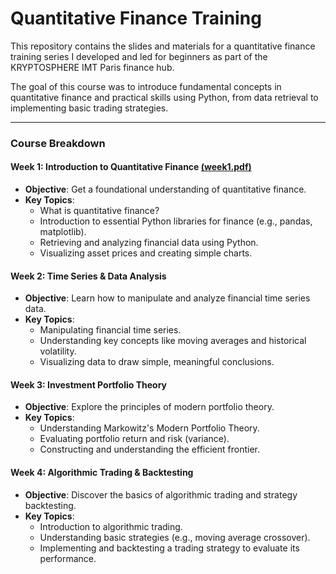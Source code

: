 # Quantitative Finance Training

This repository contains the slides and materials for a quantitative finance training series I developed and led for beginners as part of the KRYPTOSPHERE IMT Paris finance hub.

The goal of this course was to introduce fundamental concepts in quantitative finance and practical skills using Python, from data retrieval to implementing basic trading strategies.

---

### **Course Breakdown**

#### **Week 1: Introduction to Quantitative Finance** [(week1.pdf)](https://github.com/samatar-aberkane/formation-quantitative-finance/blob/c3c50aec1c679cb4ce026b72f7d7a79fa89872d5/week1.pdf)

* **Objective**: Get a foundational understanding of quantitative finance.
* **Key Topics**:
    * What is quantitative finance?
    * Introduction to essential Python libraries for finance (e.g., pandas, matplotlib).
    * Retrieving and analyzing financial data using Python.
    * Visualizing asset prices and creating simple charts.

#### **Week 2: Time Series & Data Analysis**

* **Objective**: Learn how to manipulate and analyze financial time series data.
* **Key Topics**:
    * Manipulating financial time series.
    * Understanding key concepts like moving averages and historical volatility.
    * Visualizing data to draw simple, meaningful conclusions.

#### **Week 3: Investment Portfolio Theory**

* **Objective**: Explore the principles of modern portfolio theory.
* **Key Topics**:
    * Understanding Markowitz's Modern Portfolio Theory.
    * Evaluating portfolio return and risk (variance).
    * Constructing and understanding the efficient frontier.

#### **Week 4: Algorithmic Trading & Backtesting**

* **Objective**: Discover the basics of algorithmic trading and strategy backtesting.
* **Key Topics**:
    * Introduction to algorithmic trading.
    * Understanding basic strategies (e.g., moving average crossover).
    * Implementing and backtesting a trading strategy to evaluate its performance.
